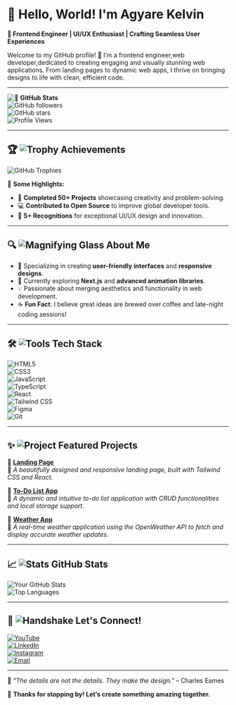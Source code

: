 # 👋 Hello, World! I'm Agyare Kelvin  

**🌟 Frontend Engineer | UI/UX Enthusiast | Crafting Seamless User Experiences**  

Welcome to my GitHub profile! 🚀 I’m a frontend engineer,web developer,dedicated to creating engaging and visually stunning web applications. From landing pages to dynamic web apps, I thrive on bringing designs to life with clean, efficient code.  

---

![👥](https://img.icons8.com/color/48/000000/conference-call.png) **GitHub Stats**  
![GitHub followers](https://img.shields.io/github/followers/KelvCodes?label=Follow%20Me&style=social)  
![GitHub stars](https://img.shields.io/github/stars/KelvCodes?affiliations=OWNER%2CCOLLABORATOR&style=social)  
![Profile Views](https://komarev.com/ghpvc/?username=KelvCodes&color=blue)  

---

## 🏆 ![Trophy](https://img.icons8.com/emoji/48/000000/trophy-emoji.png) **Achievements**  

![GitHub Trophies](https://github-profile-trophy.vercel.app/?username=KelvCodes&theme=radical&margin-w=15&margin-h=15&row=1)  

🎉 **Some Highlights:**  
- 🚀 **Completed 50+ Projects** showcasing creativity and problem-solving.  
- 💻 **Contributed to Open Source** to improve global developer tools.  
- 🌟 **5+ Recognitions** for exceptional UI/UX design and innovation.  

---

## 🔍 ![Magnifying Glass](https://img.icons8.com/fluency/48/000000/search.png) **About Me**  

- 🎨 Specializing in creating **user-friendly interfaces** and **responsive designs**.  
- 🌱 Currently exploring **Next.js** and **advanced animation libraries**.  
- 💡 Passionate about merging aesthetics and functionality in web development.  
- ☕ **Fun Fact**: I believe great ideas are brewed over coffee and late-night coding sessions!  

---

## 🛠️ ![Tools](https://img.icons8.com/color/48/000000/toolbox.png) **Tech Stack**  

![HTML5](https://img.shields.io/badge/HTML5-E34F26?style=flat-square&logo=html5&logoColor=white)  
![CSS3](https://img.shields.io/badge/CSS3-1572B6?style=flat-square&logo=css3&logoColor=white)  
![JavaScript](https://img.shields.io/badge/JavaScript-F7DF1E?style=flat-square&logo=javascript&logoColor=black)  
![TypeScript](https://img.shields.io/badge/TypeScript-007ACC?style=flat-square&logo=typescript&logoColor=white)  
![React](https://img.shields.io/badge/React-61DAFB?style=flat-square&logo=react&logoColor=black)  
![Tailwind CSS](https://img.shields.io/badge/TailwindCSS-06B6D4?style=flat-square&logo=tailwindcss&logoColor=white)  
![Figma](https://img.shields.io/badge/Figma-F24E1E?style=flat-square&logo=figma&logoColor=white)  
![Git](https://img.shields.io/badge/Git-F05032?style=flat-square&logo=git&logoColor=white)  

---

## ✨ ![Project](https://img.icons8.com/color/48/000000/project.png) **Featured Projects**  

🌟 **[Landing Page](https://fitbliss-gym.netlify.app/)**  
🔗 *A beautifully designed and responsive landing page, built with Tailwind CSS and React.*  

🌟 **[To-Do List App](https://listnest.netlify.app/)**  
🔗 *A dynamic and intuitive to-do list application with CRUD functionalities and local storage support.*  

🌟 **[Weather App](https://weather-genie-site.netlify.app/)**  
🔗 *A real-time weather application using the OpenWeather API to fetch and display accurate weather updates.*  

---

## 📈 ![Stats](https://img.icons8.com/external-flat-juicy-fish/48/000000/external-stats-business-and-team-flat-flat-juicy-fish.png) **GitHub Stats**  

![Your GitHub Stats](https://github-readme-stats.vercel.app/api?username=KelvCodes&show_icons=true&theme=radical)  
![Top Languages](https://github-readme-stats.vercel.app/api/top-langs/?username=KelvCodes&layout=compact&theme=radical)  

---

## 🤝 ![Handshake](https://img.icons8.com/color/48/000000/handshake.png) **Let's Connect!**  

[![YouTube](https://img.shields.io/badge/YouTube-FF0000?style=flat-square&logo=youtube&logoColor=white)](https://www.youtube.com/@TheTechTutor)  
[![LinkedIn](https://img.shields.io/badge/LinkedIn-0077B5?style=flat-square&logo=linkedin&logoColor=white)](https://linkedin.com/in/KelvinAgyareYeboah)  
[![Instagram](https://img.shields.io/badge/Instagram-E4405F?style=flat-square&logo=instagram&logoColor=white)](https://instagram.com/_.yo.kelvin)  
[![Email](https://img.shields.io/badge/Email-D14836?style=flat-square&logo=gmail&logoColor=white)](mailto:onlykelvin06@gmail.com)  

---

💬 *"The details are not the details. They make the design."* – Charles Eames  

🌟 **Thanks for stopping by! Let’s create something amazing together.**  
